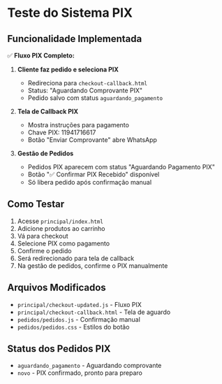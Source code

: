 # Teste do Sistema PIX

## Funcionalidade Implementada

✅ **Fluxo PIX Completo:**

1. **Cliente faz pedido e seleciona PIX**
   - Redireciona para `checkout-callback.html`
   - Status: "Aguardando Comprovante PIX"
   - Pedido salvo com status `aguardando_pagamento`

2. **Tela de Callback PIX**
   - Mostra instruções para pagamento
   - Chave PIX: 11941716617
   - Botão "Enviar Comprovante" abre WhatsApp

3. **Gestão de Pedidos**
   - Pedidos PIX aparecem com status "Aguardando Pagamento PIX"
   - Botão "✅ Confirmar PIX Recebido" disponível
   - Só libera pedido após confirmação manual

## Como Testar

1. Acesse `principal/index.html`
2. Adicione produtos ao carrinho
3. Vá para checkout
4. Selecione PIX como pagamento
5. Confirme o pedido
6. Será redirecionado para tela de callback
7. Na gestão de pedidos, confirme o PIX manualmente

## Arquivos Modificados

- `principal/checkout-updated.js` - Fluxo PIX
- `principal/checkout-callback.html` - Tela de aguardo
- `pedidos/pedidos.js` - Confirmação manual
- `pedidos/pedidos.css` - Estilos do botão

## Status dos Pedidos PIX

- `aguardando_pagamento` - Aguardando comprovante
- `novo` - PIX confirmado, pronto para preparo